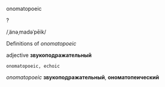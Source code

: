 onomatopoeic

?

/ˌänəˌmadəˈpēik/

Definitions of _onomatopoeic_

adjective
**звукоподражательный**

    onomatopoeic, echoic

_onomatopoeic_
**звукоподражательный**, **ономатопеический**
